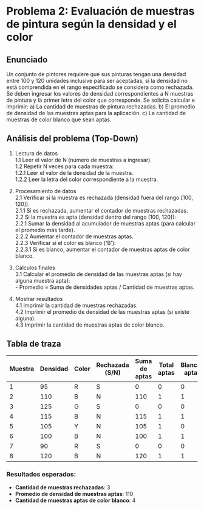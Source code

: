 # Problema 2: Evaluación de muestras de pintura según la densidad y el color

## Enunciado
Un conjunto de pintores requiere que sus pinturas tengan una densidad entre 100 y 120 unidades inclusive para ser aceptadas, si la densidad no está comprendida en el rango especificado se considera como rechazada. Se deben ingresar los valores de densidad correspondientes a N muestras de pintura y la primer letra del color que corresponde. Se solicita calcular e imprimir:
a) La cantidad de muestras de pintura rechazadas.
b) El promedio de densidad de las muestras aptas para la aplicación.
c) La cantidad de muestras de color blanco que sean aptas.

## Análisis del problema (Top-Down)
1. Lectura de datos  
   1.1 Leer el valor de N (número de muestras a ingresar).  
   1.2 Repetir N veces para cada muestra:  
       1.2.1 Leer el valor de la densidad de la muestra.  
       1.2.2 Leer la letra del color correspondiente a la muestra.

2. Procesamiento de datos  
    2.1 Verificar si la muestra es rechazada (densidad fuera del rango [100, 120]).  
        2.1.1 Si es rechazada, aumentar el contador de muestras rechazadas.  
    2.2 Si la muestra es apta (densidad dentro del rango [100, 120]):  
        2.2.1 Sumar la densidad al acumulador de muestras aptas (para calcular el promedio más  tarde).  
        2.2.2 Aumentar el contador de muestras aptas.  
        2.2.3 Verificar si el color es blanco ('B'):  
            2.2.3.1 Si es blanco, aumentar el contador de muestras aptas de color blanco.

3. Cálculos finales  
   3.1 Calcular el promedio de densidad de las muestras aptas (si hay alguna muestra apta):  
       - Promedio = Suma de densidades aptas / Cantidad de muestras aptas.

4. Mostrar resultados  
   4.1 Imprimir la cantidad de muestras rechazadas.  
   4.2 Imprimir el promedio de densidad de las muestras aptas (si existe alguna).  
   4.3 Imprimir la cantidad de muestras aptas de color blanco.

## Tabla de traza

| Muestra | Densidad | Color | Rechazada (S/N) | Suma de aptas | Total aptas | Blancas aptas |
|---------|----------|-------|-----------------|---------------|-------------|---------------|
| 1       | 95       | R     | S               | 0             | 0           | 0             |
| 2       | 110      | B     | N               | 110           | 1           | 1             |
| 3       | 125      | G     | S               | 0             | 0           | 0             |
| 4       | 115      | B     | N               | 115           | 1           | 1             |
| 5       | 105      | Y     | N               | 105           | 1           | 0             |
| 6       | 100      | B     | N               | 100           | 1           | 1             |
| 7       | 90       | R     | S               | 0             | 0           | 0             |
| 8       | 120      | B     | N               | 120           | 1           | 1             |

### Resultados esperados:

- **Cantidad de muestras rechazadas**: 3
- **Promedio de densidad de muestras aptas**: 110
- **Cantidad de muestras aptas de color blanco**: 4
